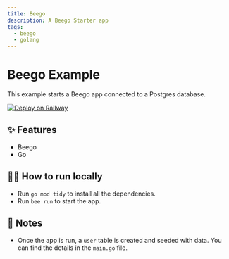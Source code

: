 ```yaml
---
title: Beego
description: A Beego Starter app
tags:
  - beego
  - golang
---
```


# Beego Example

This example starts a Beego app connected to a Postgres database.

[![Deploy on Railway](https://railway.app/button.svg)](https://railway.app/new/template/CPq9Ry)

## ✨ Features

- Beego
- Go

## 💁‍♀️ How to run locally

- Run `go mod tidy` to install all the dependencies.
- Run `bee run` to start the app.

## 📝 Notes

- Once the app is run, a `user` table is created and seeded with data. You can find the details in the `main.go` file.